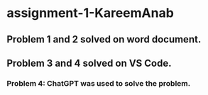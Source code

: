 # assignment-1-KareemAnab
## Problem 1 and 2 solved on word document.
## Problem 3 and 4 solved on VS Code.
### Problem 4: ChatGPT was used to solve the problem.
